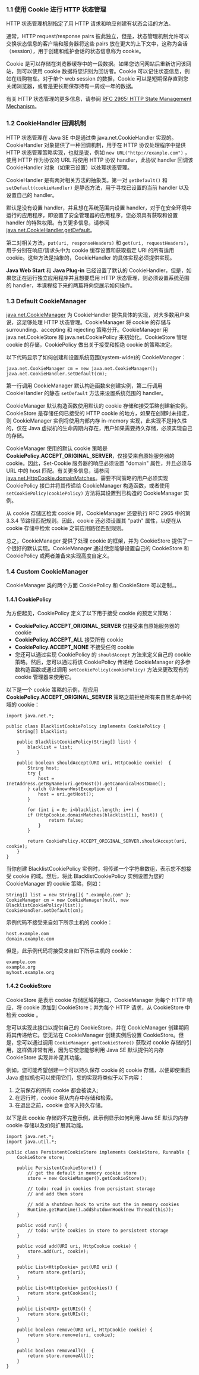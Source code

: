 ### 1.1 使用 Cookie 进行 HTTP 状态管理
HTTP 状态管理机制指定了用 HTTP 请求和响应创建有状态会话的方法。

通常，HTTP request/response pairs 彼此独立，但是，状态管理机制允许可以交换状态信息的客户端和服务器将这些 pairs 放在更大的上下文中，这称为会话（session），用于创建和维护会话的状态信息称为 cookie。

Cookie 是可以存储在浏览器缓存中的一段数据。如果您访问网站后重新访问该网站，则可以使用 cookie 数据将您识别为回访者。Cookie 可以记住状态信息，例如在线购物车。对于单个 web session 的数据，Cookie 可以是短期保存直到您关闭浏览器，或者是更长期保存持有一周或一年的数据。

有关 HTTP 状态管理的更多信息，请参阅 [RFC 2965: HTTP State Management Mechanism](http://www.ietf.org/rfc/rfc2965.txt)。

### 1.2 CookieHandler 回调机制

HTTP 状态管理在 Java SE 中是通过类 java.net.CookieHandler 实现的。CookieHandler 对象提供了一种回调机制，用于在 HTTP 协议处理程序中提供 HTTP 状态管理策略实现，也就是说，例如 `new URL("http://example.com")` ，使用 HTTP 作为协议的 URL 将使用 HTTP 协议 handler，此协议 handler 回调该 CookieHandler 对象（如果已设置）以处理状态管理。

CookieHandler 是有两对相关方法的抽象类。第一对 `getDefault()` 和`setDefault(cookieHandler)` 是静态方法，用于寻找已设置的当前 handler 以及设置自己的 handler。

默认是没有设置 handler，并且想在系统范围内设置 handler，对于在安全环境中运行的应用程序，即设置了安全管理器的应用程序，您必须具有获取和设置 handler 的特殊权限。有关更多信息，请参阅 [java.net.CookieHandler.getDefault](https://docs.oracle.com/javase/8/docs/api/java/net/CookieHandler.html#getDefault--)。

第二对相关方法，`put(uri, responseHeaders)` 和 `get(uri, requestHeaders)`，用于分别在响应/请求头中为 cookie 缓存设置和获取指定 URI 的所有适用 cookie。这些方法是抽象的，CookieHandler 的具体实现必须提供实现。

**Java Web Start** 和 **Java Plug-in** 已经设置了默认的 CookieHandler，但是，如果您正在运行独立应用程序并且想要启用 HTTP 状态管理，则必须设置系统范围的 handler，本课程接下来的两篇将向您展示如何操作。

### 1.3 Default CookieManager
[java.net.CookieManager](https://docs.oracle.com/javase/8/docs/api/java/net/CookieManager.html) 为 CookieHandler 提供具体的实现，对大多数用户来说，这足够处理 HTTP 状态管理。CookieManager 将 cookie 的存储与 surrounding、accepting 和 rejecting 策略分开。CookieManager 用 java.net.CookieStore 和 java.net.CookiePolicy 来初始化。CookieStore 管理 cookie 的存储，CookiePolicy 做出关于接受和拒绝 cookie 的策略决定。

以下代码显示了如何创建和设置系统范围(system-wide)的 CookieManager：

```
java.net.CookieManager cm = new java.net.CookieManager();
java.net.CookieHandler.setDefault(cm);
```

第一行调用 CookieManager 默认构造函数来创建实例，第二行调用 CookieHandler 的静态 `setDefault` 方法来设置系统范围的 handler。

CookieManager 默认构造函数使用默认的 cookie 存储和接受策略创建新实例。CookieStore 是存储任何已接受的 HTTP cookie 的地方，如果在创建时未指定，则 CookieManager 实例将使用内部内存 in-memory 实现，此实现不是持久性的，仅在 Java 虚拟机的生命周期内存在，用户如果需要持久存储，必须实现自己的存储。

CookieManager 使用的默认 cookie 策略是 **CookiePolicy.ACCEPT_ORIGINAL_SERVER**，仅接受来自原始服务器的 cookie。因此，Set-Cookie 服务器的响应必须设置 "domain" 属性，并且必须与 URL 中的 host 匹配。有关更多信息，请参阅 [java.net.HttpCookie.domainMatches](https://docs.oracle.com/javase/8/docs/api/java/net/HttpCookie.html#domainMatches-java.lang.String-java.lang.String-)。需要不同策略的用户必须实现 CookiePolicy 接口并将其传递给 CookieManager 构造函数，或者使用 `setCookiePolicy(cookiePolicy)` 方法将其设置到已构造的 CookieManager 实例。

从 cookie 存储区检索 cookie 时，CookieManager 还要执行 RFC 2965 中的第 3.3.4 节路径匹配规则。因此，cookie 还必须设置其 "path" 属性，以便在从 cookie 存储中检索 cookie 之前应用路径匹配规则。

总之，CookieManager 提供了处理 cookie 的框架，并为 CookieStore 提供了一个很好的默认实现。CookieManager 通过使您能够设置自己的 CookieStore 和 CookiePolicy 或两者兼备来实现高度自定义。

### 1.4 Custom CookieManager
CookieManager 类的两个方面 CookiePolicy 和 CookieStore 可以定制，。

#### 1.4.1 CookiePolicy
为方便起见，CookiePolicy 定义了以下用于接受 cookie 的预定义策略：

- **CookiePolicy.ACCEPT_ORIGINAL_SERVER** 仅接受来自原始服务器的 cookie
- **CookiePolicy.ACCEPT_ALL** 接受所有 cookie
- **CookiePolicy.ACCEPT_NONE** 不接受任何 cookie
- 您还可以通过实现 CookiePolicy 的 `shouldAccept` 方法来定义自己的 cookie 策略。然后，您可以通过将该 CookiePolicy 传递给 CookieManager 的多参数构造函数或通过调用 `setCookiePolicy(cookiePolicy)` 方法来更改现有的 cookie 管理器来使用它。

以下是一个 cookie 策略的示例，在应用 **CookiePolicy.ACCEPT_ORIGINAL_SERVER** 策略之前拒绝所有来自黑名单中的域的 cookie：

```
import java.net.*;

public class BlacklistCookiePolicy implements CookiePolicy {
    String[] blacklist;

    public BlacklistCookiePolicy(String[] list) {
        blacklist = list;
    }

    public boolean shouldAccept(URI uri, HttpCookie cookie)  {
        String host;
        try {
            host =  InetAddress.getByName(uri.getHost()).getCanonicalHostName();
        } catch (UnknownHostException e) {
            host = uri.getHost();
        }

        for (int i = 0; i<blacklist.length; i++) {
	    if (HttpCookie.domainMatches(blacklist[i], host)) {
                return false;
            }
        }

        return CookiePolicy.ACCEPT_ORIGINAL_SERVER.shouldAccept(uri, cookie);
    }
}
```

当你创建 BlacklistCookiePolicy 实例时，将传递一个字符串数组，表示您不想接受 cookie 的域。然后，将此 BlacklistCookiePolicy 实例设置为您的 CookieManager 的 cookie 策略，例如：

```
String[] list = new String[]{ ".example.com" };
CookieManager cm = new CookieManager(null, new BlacklistCookiePolicy(list));
CookieHandler.setDefault(cm);
```

示例代码不接受来自如下所示主机的 cookie：

```
host.example.com
domain.example.com
```

但是，此示例代码将接受来自如下所示主机的 cookie：

```
example.com
example.org
myhost.example.org

```

#### 1.4.2 CookieStore
CookieStore 是表示 cookie 存储区域的接口，CookieManager 为每个 HTTP 响应，将 cookie 添加到 CookieStore；并为每个 HTTP 请求，从 CookieStore 中检索 cookie 。

您可以实现此接口以提供自己的 CookieStore，并在 CookieManager 创建期间将其传递给它。您无法在 CookieManager 创建实例后设置 CookieStore。但是，您可以通过调用 `CookieManager.getCookieStore()` 获取对 cookie 存储的引用，这样做非常有用，因为它使您能够利用 Java SE 默认提供的内存 CookieStore 实现并补足其功能。

例如，您可能希望创建一个可以持久保存 cookie 的 cookie 存储，以便即使重启 Java 虚拟机也可以使用它们，您的实现将类似于以下内容：

1. 之前保存的所有 cookie 都会被读入;
2. 在运行时，cookie 将从内存中存储和检索。
3. 在退出之前，cookie 会写入持久存储。

以下是此 cookie 存储的不完整示例，此示例显示如何利用 Java SE 默认的内存 cookie 存储以及如何扩展其功能。

```
import java.net.*;
import java.util.*;

public class PersistentCookieStore implements CookieStore, Runnable {
    CookieStore store;

    public PersistentCookieStore() {
        // get the default in memory cookie store
        store = new CookieManager().getCookieStore();

        // todo: read in cookies from persistant storage
        // and add them store

        // add a shutdown hook to write out the in memory cookies
        Runtime.getRuntime().addShutdownHook(new Thread(this)); 
    }

    public void run() {
        // todo: write cookies in store to persistent storage
    }

    public void	add(URI uri, HttpCookie cookie) {
        store.add(uri, cookie);
    }

    public List<HttpCookie> get(URI uri) {
        return store.get(uri);
    }

    public List<HttpCookie> getCookies() {
        return store.getCookies();
    }
    
    public List<URI> getURIs() {
        return store.getURIs();
    }

    public boolean remove(URI uri, HttpCookie cookie) {
        return store.remove(uri, cookie);
    }

    public boolean removeAll()  {
        return store.removeAll();
    }
}

```
